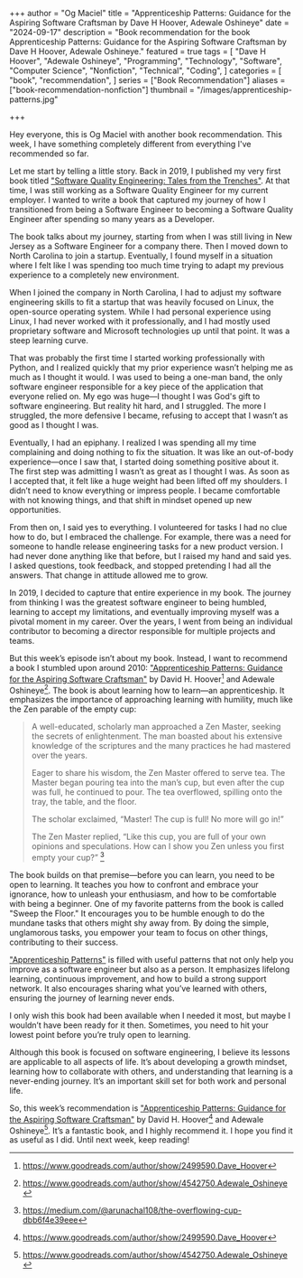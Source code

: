 +++
author = "Og Maciel"
title = "Apprenticeship Patterns: Guidance for the Aspiring Software Craftsman by Dave H Hoover, Adewale Oshineye"
date = "2024-09-17"
description = "Book recommendation for the book Apprenticeship Patterns: Guidance for the Aspiring Software Craftsman by Dave H Hoover, Adewale Oshineye."
featured = true
tags = [
    "Dave H Hoover",
    "Adewale Oshineye",
    "Programming",
    "Technology",
    "Software",
    "Computer Science",
    "Nonfiction",
    "Technical",
    "Coding",
]
categories = [
    "book",
    "recommendation",
]
series = ["Book Recommendation"]
aliases = ["book-recommendation-nonfiction"]
thumbnail = "/images/apprenticeship-patterns.jpg"

+++

Hey everyone, this is Og Maciel with another book recommendation. This week, I have something completely different from everything I've recommended so far.

Let me start by telling a little story. Back in 2019, I published my very first book titled <a href="https://amzn.to/3TuYNlM" rel="nofollow" target="_blank">"Software Quality Engineering: Tales from the Trenches"</a>. At that time, I was still working as a Software Quality Engineer for my current employer. I wanted to write a book that captured my journey of how I transitioned from being a Software Engineer to becoming a Software Quality Engineer after spending so many years as a Developer.

The book talks about my journey, starting from when I was still living in New Jersey as a Software Engineer for a company there. Then I moved down to North Carolina to join a startup. Eventually, I found myself in a situation where I felt like I was spending too much time trying to adapt my previous experience to a completely new environment.

When I joined the company in North Carolina, I had to adjust my software engineering skills to fit a startup that was heavily focused on Linux, the open-source operating system. While I had personal experience using Linux, I had never worked with it professionally, and I had mostly used proprietary software and Microsoft technologies up until that point. It was a steep learning curve.

That was probably the first time I started working professionally with Python, and I realized quickly that my prior experience wasn’t helping me as much as I thought it would. I was used to being a one-man band, the only software engineer responsible for a key piece of the application that everyone relied on. My ego was huge—I thought I was God's gift to software engineering. But reality hit hard, and I struggled. The more I struggled, the more defensive I became, refusing to accept that I wasn’t as good as I thought I was.

Eventually, I had an epiphany. I realized I was spending all my time complaining and doing nothing to fix the situation. It was like an out-of-body experience—once I saw that, I started doing something positive about it. The first step was admitting I wasn’t as great as I thought I was. As soon as I accepted that, it felt like a huge weight had been lifted off my shoulders. I didn’t need to know everything or impress people. I became comfortable with not knowing things, and that shift in mindset opened up new opportunities.

From then on, I said yes to everything. I volunteered for tasks I had no clue how to do, but I embraced the challenge. For example, there was a need for someone to handle release engineering tasks for a new product version. I had never done anything like that before, but I raised my hand and said yes. I asked questions, took feedback, and stopped pretending I had all the answers. That change in attitude allowed me to grow.

In 2019, I decided to capture that entire experience in my book. The journey from thinking I was the greatest software engineer to being humbled, learning to accept my limitations, and eventually improving myself was a pivotal moment in my career. Over the years, I went from being an individual contributor to becoming a director responsible for multiple projects and teams.

But this week’s episode isn’t about my book. Instead, I want to recommend a book I stumbled upon around 2010: <a href="https://amzn.to/3B35aGF" rel="nofollow" target="_blank">"Apprenticeship Patterns: Guidance for the Aspiring Software Craftsman"</a> by David H. Hoover[^2] and Adewale Oshineye[^3]. The book is about learning how to learn—an apprenticeship. It emphasizes the importance of approaching learning with humility, much like the Zen parable of the empty cup:

> A well-educated, scholarly man approached a Zen Master, seeking the secrets of enlightenment. The man boasted about his extensive knowledge of the scriptures and the many practices he had mastered over the years.
>
> Eager to share his wisdom, the Zen Master offered to serve tea. The Master began pouring tea into the man’s cup, but even after the cup was full, he continued to pour. The tea overflowed, spilling onto the tray, the table, and the floor.
>
> The scholar exclaimed, “Master! The cup is full! No more will go in!”
>
> The Zen Master replied, “Like this cup, you are full of your own opinions and speculations. How can I show you Zen unless you first empty your cup?” [^1]

The book builds on that premise—before you can learn, you need to be open to learning. It teaches you how to confront and embrace your ignorance, how to unleash your enthusiasm, and how to be comfortable with being a beginner. One of my favorite patterns from the book is called "Sweep the Floor." It encourages you to be humble enough to do the mundane tasks that others might shy away from. By doing the simple, unglamorous tasks, you empower your team to focus on other things, contributing to their success.

<a href="https://amzn.to/3B35aGF" rel="nofollow" target="_blank">"Apprenticeship Patterns"</a> is filled with useful patterns that not only help you improve as a software engineer but also as a person. It emphasizes lifelong learning, continuous improvement, and how to build a strong support network. It also encourages sharing what you’ve learned with others, ensuring the journey of learning never ends.

I only wish this book had been available when I needed it most, but maybe I wouldn’t have been ready for it then. Sometimes, you need to hit your lowest point before you’re truly open to learning.

Although this book is focused on software engineering, I believe its lessons are applicable to all aspects of life. It’s about developing a growth mindset, learning how to collaborate with others, and understanding that learning is a never-ending journey. It’s an important skill set for both work and personal life.

So, this week’s recommendation is <a href="https://amzn.to/3B35aGF" rel="nofollow" target="_blank">"Apprenticeship Patterns: Guidance for the Aspiring Software Craftsman"</a> by David H. Hoover[^2] and Adewale Oshineye[^3]. It’s a fantastic book, and I highly recommend it. I hope you find it as useful as I did. Until next week, keep reading!

[^1]: https://medium.com/@arunachal108/the-overflowing-cup-dbb6f4e39eee
[^2]: https://www.goodreads.com/author/show/2499590.Dave_Hoover
[^3]: https://www.goodreads.com/author/show/4542750.Adewale_Oshineye
